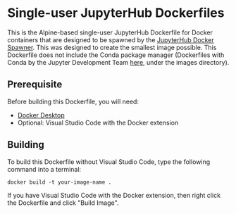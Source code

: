 # Single-user JupyterHub Dockerfiles

This is the Alpine-based single-user JupyterHub Dockerfile for Docker containers that are designed to be spawned by the [JupyterHub Docker Spawner](https://jupyterhub-dockerspawner.readthedocs.io/en/latest/). This was designed to create the smallest image possible. This Dockerfile does not include the Conda package manager (Dockerfiles with Conda by the Jupyter Development Team [here](https://github.com/jupyter/docker-stacks), under the images directory).

## Prerequisite
Before building this Dockerfile, you will need:

- [Docker Desktop](https://www.docker.com/products/docker-desktop/)
- Optional: Visual Studio Code with the Docker extension 

## Building
To build this Dockerfile without Visual Studio Code, type the following command into a terminal:

`docker build -t your-image-name .`

If you have Visual Studio Code with the Docker extension, then right click the Dockerfile and click "Build Image".
